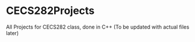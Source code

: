 # CECS282Projects
All Projects for CECS282 class, done in C++ (To be updated with actual files later)
